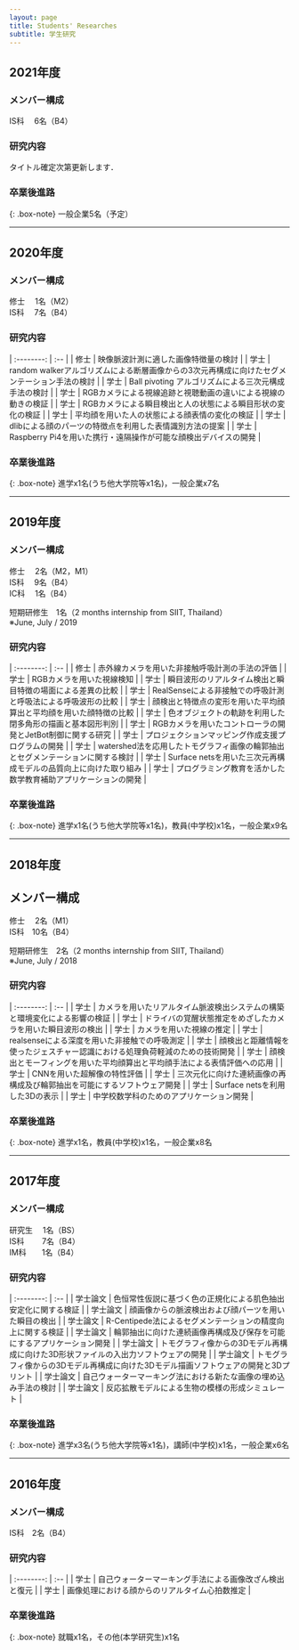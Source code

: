 ```yaml
---
layout: page
title: Students' Researches
subtitle: 学生研究
---
```


## 2021年度
### メンバー構成
IS科　 6名（B4）  

### 研究内容
タイトル確定次第更新します．  

### 卒業後進路

{: .box-note}
一般企業5名（予定）


***

## 2020年度
### メンバー構成
修士　 1名（M2）  
IS科　 7名（B4）  

### 研究内容

| :--------: | :-- |
| 修士 | 映像脈波計測に適した画像特徴量の検討 |
| 学士 | random walkerアルゴリズムによる断層画像からの3次元再構成に向けたセグメンテーション手法の検討 |
| 学士 | Ball pivoting アルゴリズムによる三次元構成手法の検討 |
| 学士 | RGBカメラによる視線追跡と視聴動画の違いによる視線の動きの検証 |
| 学士 | RGBカメラによる瞬目検出と人の状態による瞬目形状の変化の検証 |
| 学士 | 平均顔を用いた人の状態による顔表情の変化の検証 |
| 学士 | dlibによる顔のパーツの特徴点を利用した表情識別方法の提案 |
| 学士 | Raspberry Pi4を用いた携行・遠隔操作が可能な顔検出デバイスの開発 |

### 卒業後進路

{: .box-note}
進学x1名(うち他大学院等x1名)，一般企業x7名


***

## 2019年度
### メンバー構成
修士　 2名（M2，M1）  
IS科　 9名（B4）  
IC科　 1名（B4）  
  
短期研修生　1名（2 months internship from SIIT, Thailand）  
 ※June, July / 2019

### 研究内容  

| :--------: | :-- |
| 修士 | 赤外線カメラを用いた非接触呼吸計測の手法の評価 |
| 学士 | RGBカメラを用いた視線検知 |
| 学士 | 瞬目波形のリアルタイム検出と瞬目特徴の場面による差異の比較 |
| 学士 | RealSenseによる非接触での呼吸計測と呼吸法による呼吸波形の比較 |
| 学士 | 顔検出と特徴点の変形を用いた平均顔算出と平均顔を用いた顔特徴の比較 |
| 学士 | 色オブジェクトの軌跡を利用した閉多角形の描画と基本図形判別 |
| 学士 | RGBカメラを用いたコントローラの開発とJetBot制御に関する研究 |
| 学士 | プロジェクションマッピング作成支援プログラムの開発 |
| 学士 | watershed法を応用したトモグラフィ画像の輪郭抽出とセグメンテーションに関する検討 |
| 学士 | Surface netsを用いた三次元再構成モデルの品質向上に向けた取り組み |
| 学士 | プログラミング教育を活かした数学教育補助アプリケーションの開発 |

### 卒業後進路

{: .box-note}
進学x1名(うち他大学院等x1名)，教員(中学校)x1名，一般企業x9名

***

## 2018年度
## メンバー構成
修士　 2名（M1）  
IS科　10名（B4）  
  
短期研修生　2名（2 months internship from SIIT, Thailand）  
 ※June, July / 2018

### 研究内容

| :--------: | :-- |
| 学士 | カメラを用いたリアルタイム脈波検出システムの構築と環境変化による影響の検証 |
| 学士 | ドライバの覚醒状態推定をめざしたカメラを用いた瞬目波形の検出 |
| 学士 | カメラを用いた視線の推定 |
| 学士 | realsenseによる深度を用いた非接触での呼吸測定 |
| 学士 | 顔検出と距離情報を使ったジェスチャー認識における処理負荷軽減のための技術開発 |
| 学士 | 顔検出とモーフィングを用いた平均顔算出と平均顔手法による表情評価への応用 |
| 学士 | CNNを用いた超解像の特性評価 |
| 学士 | 三次元化に向けた連続画像の再構成及び輪郭抽出を可能にするソフトウェア開発 |
| 学士 | Surface netsを利用した3Dの表示 |
| 学士 | 中学校数学科のためのアプリケーション開発 |

### 卒業後進路

{: .box-note}
進学x1名，教員(中学校)x1名，一般企業x8名

***

## 2017年度
### メンバー構成
研究生　 1名（BS）  
IS科　　 7名（B4）  
IM科　　1名（B4）  

### 研究内容

| :--------: | :-- |
| 学士論文 | 色恒常性仮説に基づく色の正規化による肌色抽出安定化に関する検証 |
| 学士論文 | 顔画像からの脈波検出および顔パーツを用いた瞬目の検出 |
| 学士論文 | R-Centipede法によるセグメンテーションの精度向上に関する検証 |
| 学士論文 | 輪郭抽出に向けた連続画像再構成及び保存を可能にするアプリケーション開発 |
| 学士論文 | トモグラフィ像からの3Dモデル再構成に向けた3D形状ファイルの入出力ソフトウェアの開発 |
| 学士論文 | トモグラフィ像からの3Dモデル再構成に向けた3Dモデル描画ソフトウェアの開発と3Dプリント |
| 学士論文 | 自己ウォーターマーキング法における新たな画像の埋め込み手法の検討 |
| 学士論文 | 反応拡散モデルによる生物の模様の形成シミュレート |

### 卒業後進路

{: .box-note}
進学x3名(うち他大学院等x1名)，講師(中学校)x1名，一般企業x6名

***

## 2016年度
### メンバー構成
IS科　2名（B4）  

### 研究内容

| :--------: | :-- |
| 学士 | 自己ウォーターマーキング手法による画像改ざん検出と復元 |
| 学士 | 画像処理における顔からのリアルタイム心拍数推定 |

### 卒業後進路

{: .box-note}
就職x1名，その他(本学研究生)x1名
